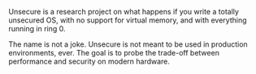 Unsecure is a research project on what happens
if you write a totally unsecured OS, with no
support for virtual memory, and with everything
running in ring 0.

The name is not a joke.  Unsecure is not meant to
be used in production environments, ever.  The goal
is to probe the trade-off between performance and
security on modern hardware.
